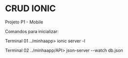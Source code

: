 # CRUD IONIC
Projeto P1 - Mobile

Comandos para inicializar:

Terminal 01
../minhaapp> ionic server -l

Terminal 02
../minhaapp/API> json-server --watch db.json
